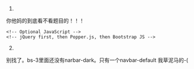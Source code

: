 
1.
你他妈的到底看不看题目的！！！

````
<!-- Optional JavaScript -->
<!-- jQuery first, then Popper.js, then Bootstrap JS -->
````

2. 
别找了。bs-3里面还没有narbar-dark。只有一个navbar-default
我草泥马的-(
